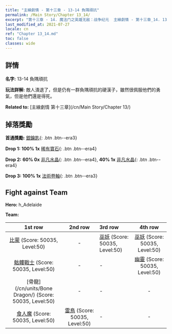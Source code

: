 ```yaml
---
title: "主線劇情 - 第十三章 - 13-14 負隅頑抗"
permalink: /Main Story/Chapter 13_14/
excerpt: "第十三章 - 14. 魔法门之英雄无敌：战争纪元  主線劇情 - 第十三章_14. 13-14 負隅頑抗"
last_modified_at: 2021-07-27
locale: cn
ref: "Chapter 13_14.md"
toc: false
classes: wide
---
```


## 詳情

 **名字:** 13-14 負隅頑抗

 **玩法詳解:** 敵人潰退了，但是仍有一群負隅頑抗的硬漢子，雖然很佩服他們的勇氣，但是他們還是得死。

 **Related to:** [主線劇情 第十三章](/cn/Main Story/Chapter 13/)

## 掉落獎勵

 **首通獎勵:** [銀鑰匙](/cn/Items/con_693/){: .btn .btn--era3}

 **Drop 1:** **100% 1x** [稀有寶石](/cn/Items/mat_44/){: .btn .btn--era4}

 **Drop 2:** **60% 0x** [非凡水晶](/cn/Items/mat_38/){: .btn .btn--era4}, **40% 1x** [非凡水晶](/cn/Items/mat_38/){: .btn .btn--era4}

 **Drop 3:** **100% 1x** [法術卷軸](/cn/Items/con_694/){: .btn .btn--era3}


## Fight against Team
 **Hero:** h_Adelaide

 **Team:**


  | 1st row | 2nd row | 3rd row | 4th row |
  |:----:|:----:|:----|:----:|
  | [比蒙](/cn/units/Behemoth/) (Score: 50035, Level:50)  | - | [巫妖](/cn/units/Lich/) (Score: 50035, Level:50)  | [巫妖](/cn/units/Lich/) (Score: 50035, Level:50)  |
  | [骷髏戰士](/cn/units/Skeleton/) (Score: 50035, Level:50)  | - | - | [幽靈](/cn/units/Wight/) (Score: 50035, Level:50)  |
  | [骨龍](/cn/units/Bone Dragon/) (Score: 50035, Level:50)  | - | - | - |
  | [食人魔](/cn/units/Ogre/) (Score: 50035, Level:50)  | [雷鳥](/cn/units/Roc/) (Score: 50035, Level:50)  | - | - |


